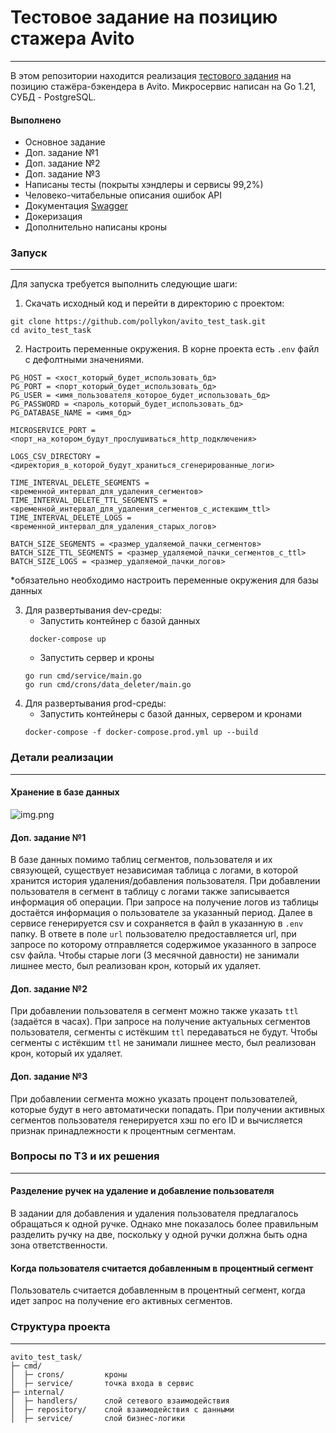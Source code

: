 # Тестовое задание на позицию стажера Avito
___
В этом репозитории находится реализация [тестового задания](https://github.com/avito-tech/backend-trainee-assignment-2023) на позицию стажёра-бэкендера в Avito.
Микросервис написан на Go 1.21, СУБД - PostgreSQL.

#### Выполнено 
+ Основное задание
+ Доп. задание №1
+ Доп. задание №2
+ Доп. задание №3
+ Написаны тесты (покрыты хэндлеры и сервисы 99,2%)
+ Человеко-читабельные описания ошибок API
+ Документация [Swagger](https://github.com/pollykon/avito_test_task/blob/main/swagger.yaml)
+ Докеризация
+ Дополнительно написаны кроны

### Запуск
___

Для запуска требуется выполнить следующие шаги:

1. Скачать исходный код и перейти в директорию с проектом:
```text
git clone https://github.com/pollykon/avito_test_task.git
cd avito_test_task
```
2. Настроить переменные окружения. В корне проекта есть `.env` файл с дефолтными значениями.
```text
PG_HOST = <хост_который_будет_использовать_бд>
PG_PORT = <порт_который_будет_использовать_бд>
PG_USER = <имя_пользователя_которое_будет_использовать_бд>
PG_PASSWORD = <пароль_который_будет_использовать_бд>
PG_DATABASE_NAME = <имя_бд>

MICROSERVICE_PORT = <порт_на_котором_будут_прослушиваться_http_подключения>

LOGS_CSV_DIRECTORY = <директория_в_которой_будут_храниться_сгенерированные_логи>

TIME_INTERVAL_DELETE_SEGMENTS = <временной_интервал_для_удаления_сегментов>
TIME_INTERVAL_DELETE_TTL_SEGMENTS = <временной_интервал_для_удаления_сегментов_с_истекшим_ttl>
TIME_INTERVAL_DELETE_LOGS = <временной_интервал_для_удаления_старых_логов>

BATCH_SIZE_SEGMENTS = <размер_удаляемой_пачки_сегментов>
BATCH_SIZE_TTL_SEGMENTS = <размер_удаляемой_пачки_сегментов_с_ttl>
BATCH_SIZE_LOGS = <размер_удаляемой_пачки_логов>
```
*обязательно необходимо настроить переменные окружения для базы данных

3. Для развертывания dev-среды:
    + Запустить контейнер с базой данных
   ```text
    docker-compose up
    ```
   + Запустить сервер и кроны
   ```
   go run cmd/service/main.go
   go run cmd/crons/data_deleter/main.go
   ```
4. Для развертывания prod-среды:
    + Запустить контейнеры с базой данных, сервером и кронами
   ```
   docker-compose -f docker-compose.prod.yml up --build 
   ```
### Детали реализации
___
#### Хранение в базе данных
![img.png](relation_model.png)

#### Доп. задание №1
В базе данных помимо таблиц сегментов, пользователя и их связующей, существует независимая таблица с логами, в которой
хранится история удаления/добавления пользователя. При добавлении пользователя в сегмент в таблицу с логами также 
записывается информация об операции. При запросе на получение логов из таблицы достаётся информация о пользователе за 
указанный период. Далее в сервисе генерируется csv и сохраняется в файл в указанную в `.env` папку. В ответе в поле 
`url` пользователю предоставляется url, при запросе по которому отправляется содержимое указанного в запросе csv файла.
Чтобы старые логи (3 месячной давности) не занимали лишнее место, был реализован крон, который их удаляет.
#### Доп. задание №2
При добавлении пользователя в сегмент можно также указать `ttl` (задаётся в часах). При запросе на получение актуальных
сегментов пользователя, сегменты с истёкшим `ttl` передаваться не будут. Чтобы сегменты с истёкшим `ttl` не занимали
лишнее место, был реализован крон, который их удаляет.
#### Доп. задание №3
При добавлении сегмента можно указать процент пользователей, которые будут в него автоматически попадать. При получении
активных сегментов пользователя генерируется хэш по его ID и вычисляется признак принадлежности к процентным сегментам.
### Вопросы по ТЗ и их решения
___
#### Разделение ручек на удаление и добавление пользователя 
В задании для добавления и удаления пользователя предлагалось обращаться к одной ручке. Однако мне показалось более
правильным разделить ручку на две, поскольку у одной ручки должна быть одна зона ответственности.
#### Когда пользователя считается добавленным в процентный сегмент
Пользователь считается добавленным в процентный сегмент, когда идет запрос на получение его активных сегментов.

### Структура проекта
___
```
avito_test_task/     
├─ cmd/
│  ├─ crons/         кроны
│  ├─ service/       точка входа в сервис
├─ internal/   
│  ├─ handlers/      слой сетевого взаимодействия
│  ├─ repository/    слой взаимодействия с данными
│  ├─ service/       слой бизнес-логики
```
